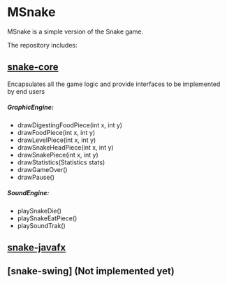 # MSnake
MSnake is a simple version of the Snake game.

The repository includes:
## [snake-core](../snake-core/README.md)
Encapsulates all the game logic and provide interfaces to be implemented by end users 
##### GraphicEngine:
* drawDigestingFoodPiece(int x, int y)
* drawFoodPiece(int x, int y)
* drawLevelPiece(int x, int y)
* drawSnakeHeadPiece(int x, int y)
* drawSnakePiece(int x, int y)
* drawStatistics(Statistics stats)
* drawGameOver()
* drawPause()
##### SoundEngine:
* playSnakeDie()
* playSnakeEatPiece()
* playSoundTrak()
## [snake-javafx](../snake-core/README.md)
## [snake-swing] (Not implemented yet)